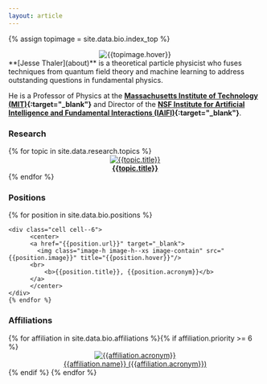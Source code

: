 ```yaml
---
layout: article
---
```


{% assign topimage = site.data.bio.index_top %}
<center>
<img class="" src="{{topimage.image}}" title="{{topimage.hover}}"/>
</center>
**[Jesse Thaler](about)** is a theoretical particle physicist who fuses techniques from quantum field theory and machine learning to address outstanding questions in fundamental physics.

He is a Professor of Physics at the **[Massachusetts Institute of Technology (MIT)](https://physics.mit.edu/){:target="_blank"}** and Director of the **[NSF Institute for Artificial Intelligence and Fundamental Interactions (IAIFI)](https://iaifi.org/){:target="_blank"}**.

### Research

<div class="grid-container">
  <div class="grid grid--px-2">
  {% for topic in site.data.research.topics %}
      <div class="cell cell--4">
          <center>
          <a href="research#{{topic.key}}">
            <img class="" style="object-fit: cover" src="{{topic.image}}" title="{{topic.title}}"/>
          <br>
              <b>{{topic.title}}</b>
          </a>
          </center>
    </div>
  {% endfor %}
    </div>
</div>

### Positions


<div class="grid-container">
  <div class="grid grid--py-3">
    {% for position in site.data.bio.positions %}

    <div class="cell cell--6">
          <center>
          <a href="{{position.url}}" target="_blank">
            <img class="image-h image-h--xs image-contain" src="{{position.image}}" title="{{position.hover}}"/>
          <br>
              <b>{{position.title}}, {{position.acronym}}</b>
          </a>
          </center>
    </div>
    {% endfor %}
  </div>
</div>

### Affiliations

<div class="grid-container">
  <div class="grid grid--py-3">
    {% for affiliation in site.data.bio.affiliations %}{% if affiliation.priority >= 6 %}
    <div class="cell cell--3">
          <center>
          <a href="{{affiliation.url}}" target="_blank">
            <img class="image-h image-h--xs image-contain" src="{{affiliation.image}}" title="{{affiliation.acronym}}"/>
          <br>
              <div class="">{{affiliation.name}} ({{affiliation.acronym}})</div>
          </a>
          </center>
    </div>
    {% endif %}
    {% endfor %}    
  </div>
</div>

